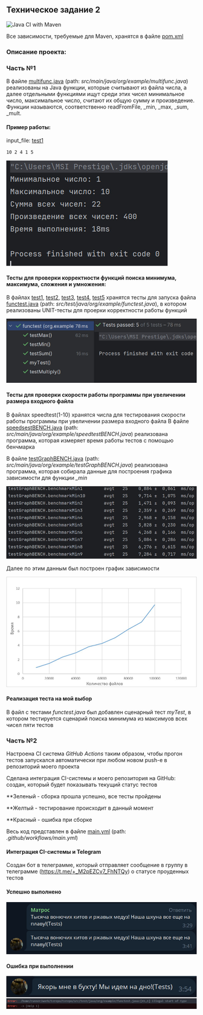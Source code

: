 ## Техническое задание 2 
![Java CI with Maven](https://github.com/lezzzl/tzrepo/actions/workflows/main.yml/badge.svg?event=push)

Все зависимости, требуемые для Maven, хранятся в файле [pom.xml](pom.xml)
### Описание проекта: 
### Часть №1
В файле [multifunc.java](src/main/java/org/example/multifunc.java) (path: *src/main/java/org/example/multifunc.java*) реализованы на Java функции, которые считывают из файла числа, а далее отдельными функциями ищут среди этих чисел минимальное число, максимальное число, считают их общую сумму и произведение.
Функции называются, соответственно readFromFile, _min, _max, _sum, _mult.
#### Пример работы:
input_file: [test1](test1.txt)  
```bash 
10 2 4 1 5
```
![image](https://github.com/lezzzl/tzrepo/blob/main/Example_1.jpg)
#### Тесты для проверки корректности функций поиска минимума, максимума, сложения и умножения:
В файлах [test1](test1.txt), [test2](test2.txt), [test3](test3.txt), [test4](test4.txt), [test5](test5.txt) хранятся тесты для запуска файла [functest.java](src/test/java/org/example/functest.java) (path: *src/test/java/org/example/functest.java*), в котором реализованы UNIT-тесты для проерки корректности работы функций

![image](https://github.com/lezzzl/tzrepo/blob/main/Example_2.jpg)

#### Тесты для проверки скорости работы программы при увеличении размера входного файла
В файлах speedtest(1-10) хранятся числа для тестирования скорости работы программы при увеличении размера входного файла
В файле [speedsestBENCH.java](src/main/java/org/example/speedtestBENCH.java) (path: *src/main/java/org/example/speedtestBENCH.java*) реализована программа, которая измеряет время работы тестов с помощью бенчмарка 

В файле [testGraphBENCH.java](src/main/java/org/example/testGraphBENCH.java) (path: *src/main/java/org/example/testGraphBENCH.java*) реализована программа, которая собирала данные для построения графика зависимости для функции  *_min*

![image](https://github.com/lezzzl/tzrepo/blob/main/Bench_score.jpg)

Далее по этим данным был построен график зависимости

![image](https://github.com/lezzzl/tzrepo/blob/main/Graph.jpg)

#### Реализация теста на мой выбор
В файл с тестами *functest.java* был добавлен сценарный тест *myTest*, в котором тестируется сценарий поиска минимума из максимуов всех чисел пяти тестов

### Часть №2
Настроена CI система *GitHub Actions* таким образом, чтобы прогон тестов запускался автоматически при любом новом push-e в репозиторий моего проекта

Сделана интеграция CI-системы и моего репозитория на GitHub: создан, который будет показывать текущий статус тестов

**Зеленый - сборка прошла успешно, все тесты пройдены

**Желтый - тестирование происходит в данный момент

**Красный  - ошибка при сборке

Весь код представлен в файле [main.yml](.github/workflows/main.yml) (path: *.github/workflows/main.yml*)

#### Интеграция CI-системы и Telegram

Создан бот в телеграмме, который отправляет сообщение в группу в телеграмме (https://t.me/+_M2pEZCv7_FhNTQy) о статусе проуденных тестов
#### Успешно выполнено
![image](https://github.com/lezzzl/tzrepo/blob/main/Success.jpg)

#### Ошибка при выполнении
![image](https://github.com/lezzzl/tzrepo/blob/main/Failure.jpg)
![image](https://github.com/lezzzl/tzrepo/blob/main/Failure_log.jpg)

